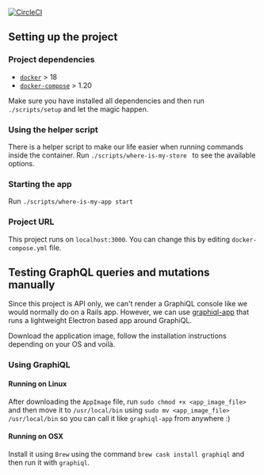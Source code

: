 [![CircleCI](https://circleci.com/gh/feliperoveran/where-is-my-store.svg?style=shield)](https://circleci.com/gh/feliperoveran/where-is-my-store)

## Setting up the project

### Project dependencies
*  [`docker`](https://docs.docker.com/install/) > 18
*  [`docker-compose`](https://docs.docker.com/compose/install/) > 1.20

Make sure you have installed all dependencies and then run `./scripts/setup`
and let the magic happen.

### Using the helper script
There is a helper script to make our life easier when running commands inside
the container. Run `./scripts/where-is-my-store ` to see the available options.

### Starting the app
Run `./scripts/where-is-my-app start`

### Project URL
This project runs on `localhost:3000`. You can change this by editing
`docker-compose.yml` file.

## Testing GraphQL queries and mutations manually
Since this project is API only, we can't render a GraphiQL console like we would
normally do on a Rails app. However, we can use
[graphiql-app](https://github.com/skevy/graphiql-app) that runs a lightweight
Electron based app around GraphiQL.

Download the application image, follow the installation instructions depending on
your OS and voilà.

### Using GraphiQL

#### Running on Linux

After downloading the `AppImage` file, run `sudo chmod +x <app_image_file>` and
then move it to `/usr/local/bin` using `sudo mv <app_image_file> /usr/local/bin`
so you can call it like `graphiql-app` from anywhere :)

#### Running on OSX

Install it using `Brew` using the command `brew cask install graphiql` and then
run it with `graphiql`.
